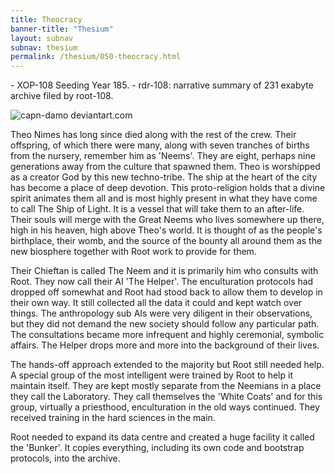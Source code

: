 ```yaml
---
title: Theocracy
banner-title: "Thesium" 
layout: subnav 
subnav: thesium 
permalink: /thesium/050-theocracy.html
---
```


<div class="data">
- XOP-108 Seeding Year 185.
- rdr-108: narrative summary of 231 exabyte archive filed by root-108.  
</div>

![capn-damo deviantart.com](https://images-wixmp-ed30a86b8c4ca887773594c2.wixmp.com/f/87157177-c2fc-4877-91ea-2841f6f9bd16/dalpu2q-2d54116a-9b66-4a40-baf1-7586c801447d.jpg?token=eyJ0eXAiOiJKV1QiLCJhbGciOiJIUzI1NiJ9.eyJzdWIiOiJ1cm46YXBwOjdlMGQxODg5ODIyNjQzNzNhNWYwZDQxNWVhMGQyNmUwIiwiaXNzIjoidXJuOmFwcDo3ZTBkMTg4OTgyMjY0MzczYTVmMGQ0MTVlYTBkMjZlMCIsIm9iaiI6W1t7InBhdGgiOiJcL2ZcLzg3MTU3MTc3LWMyZmMtNDg3Ny05MWVhLTI4NDFmNmY5YmQxNlwvZGFscHUycS0yZDU0MTE2YS05YjY2LTRhNDAtYmFmMS03NTg2YzgwMTQ0N2QuanBnIn1dXSwiYXVkIjpbInVybjpzZXJ2aWNlOmZpbGUuZG93bmxvYWQiXX0.uyYUIlHemqRrft42c_IA6bGdtVMZBNpkx4LFNpiTAW8)

Theo Nimes has long since died along with the rest of the crew. Their
offspring, of which there were many, along with seven tranches of births from
the nursery, remember him as 'Neems'. They are eight, perhaps nine generations
away from the culture that spawned them. Theo is worshipped as a creator God by
this new techno-tribe. The ship at the heart of the city has become
a place of deep devotion. This proto-religion holds that a divine spirit
animates them all and is most highly present in what they have come to call The
Ship of Light. It is a vessel that will take them to an after-life. Their souls
will merge with the Great Neems who lives somewhere up there, high in his
heaven, high above Theo's world. It is thought of as the people's birthplace,
their womb, and the source of the bounty all around them as the new biosphere
together with Root work to provide for them.  

Their Chieftan is called The Neem and it is primarily him who consults with
Root. They now call their AI 'The Helper'. The enculturation protocols had
dropped off somewhat and Root had stood back to allow them to develop in their
own way. It still collected all the data it could and kept watch over things.
The anthropology sub AIs were very diligent in their observations, but they did
not demand the new society should follow any particular path. The consultations
became more infrequent and highly ceremonial, symbolic affairs. The Helper
drops more and more into the background of their lives.

The hands-off approach extended to the majority but Root still needed
help. A special group of the most intelligent were trained by Root to
help it maintain itself. They are kept mostly separate from the Neemians in a
place they call the Laboratory. They call themselves the 'White Coats'
and for this group, virtually a priesthood, enculturation in the old
ways continued. They received training in the hard sciences in the main.  

Root needed to expand its data centre and created a huge facility it
called the 'Bunker'. It copies everything, including its own code and
bootstrap protocols, into the archive.


